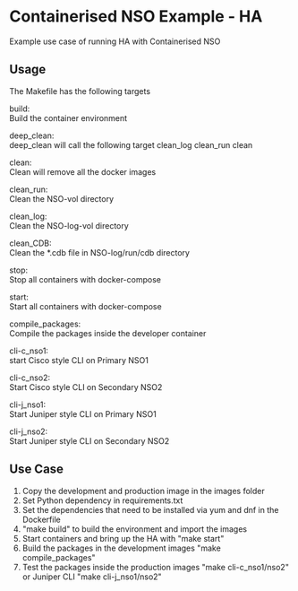 # Containerised NSO Example - HA
Example use case of running HA with Containerised NSO

## Usage
The Makefile has the following targets 
 
build:  
Build the container environment  

deep_clean:   
deep_clean will call the following target clean_log clean_run clean  

clean:  
Clean will remove all the docker images  

clean_run:  
Clean the NSO-vol directory

clean_log:  
Clean the NSO-log-vol directory  

clean_CDB:  
Clean the *.cdb file in NSO-log/run/cdb directory

stop:  
Stop all containers with docker-compose

start:  
Start all containers with docker-compose 

compile_packages:  
Compile the packages inside the developer container  

cli-c_nso1:  
start Cisco style CLI on Primary NSO1

cli-c_nso2:  
Start Cisco style CLI on Secondary NSO2

cli-j_nso1:  
Start Juniper style CLI on Primary NSO1

cli-j_nso2:  
Start Juniper style CLI on Secondary NSO2

## Use Case
1. Copy the development and production image in the images folder
2. Set Python dependency in requirements.txt
3. Set the dependencies that need to be installed via yum and dnf in the Dockerfile
4. "make build" to build the environment and import the images
5. Start containers and bring up the HA with "make start" 
6. Build the packages in the development images "make compile_packages"
7. Test the packages inside the production images "make cli-c_nso1/nso2" or Juniper CLI "make cli-j_nso1/nso2"
